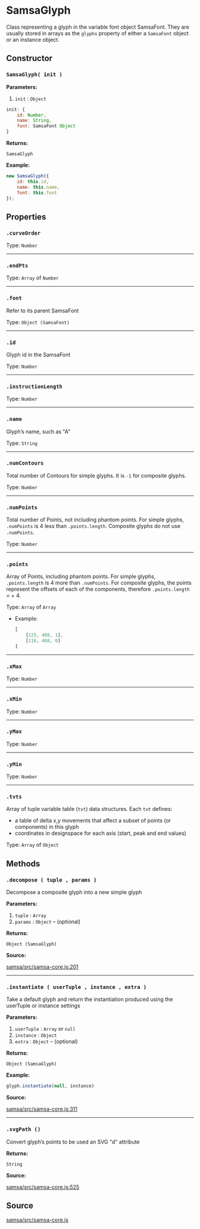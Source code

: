 # SamsaGlyph

Class representing a glyph in the variable font object SamsaFont. They are usually stored in arrays as the `glyphs` property of either a `SamsaFont` object or an instance object.

## Constructor

### `SamsaGlyph( init )`

**Parameters:**

1. `init` : `Object`

```jsx
init: {
    id: Number, 
    name: String, 
    font: SamsaFont Object
}
```

**Returns:** 

`SamsaGlyph`

**Example:**

```jsx
new SamsaGlyph({
    id: this.id, 
    name: this.name, 
    font: this.font
});
```

## Properties

### `.curveOrder`

Type: `Number`

---

### `.endPts`

Type: `Array` of `Number`

---

### `.font`

Refer to its parent SamsaFont

Type: `Object (SamsaFont)`

---

### `.id`

Glyph id in the SamsaFont

Type: `Number`

---

### `.instructionLength`

Type: `Number`

---

### `.name`

Glyph’s name, such as "A"

Type: `String`

---

### `.numContours`

Total number of Contours for simple glyphs. It is `-1` for composite glyphs.

Type: `Number`

---

### `.numPoints`

Total number of Points, not including phantom points. For simple glyphs, `.numPoints` is 4 less than `.points.length`. Composite glyphs do not use `.numPoints`.

Type: `Number`

---

### `.points`

Array of Points, including phantom points. For simple glyphs, `.points.length` is 4 more than `.numPoints`. For composite glyphs, the points represent the offsets of each of the components, therefore `.points.length` = <number of components> + 4.

Type: `Array` of `Array`

- Example:

    ```jsx
    [
        [125, 408, 1],
        [116, 468, 0]
    ]
    ```

---

### `.xMax`

Type: `Number`

---

### `.xMin`

Type: `Number`

---

### `.yMax`

Type: `Number`

---

### `.yMin`

Type: `Number`

---

### `.tvts`

Array of tuple variable table (`tvt`) data structures. Each `tvt` defines:
* a table of delta x,y movements that affect a subset of points (or components) in this glyph
* coordinates in designspace for each axis (start, peak and end values)

Type: `Array` of `Object`

## Methods

### `.decompose ( tuple , params )`

Decompose a composite glyph into a new simple glyph

**Parameters:**

1. `tuple` : `Array`
2. `params` : `Object` – (optional)

**Returns:**  

`Object (SamsaGlyph)`

**Source:** 

[samsa/src/samsa-core.js:201](https://github.com/Lorp/samsa/blob/master/src/samsa-core.js#L201)

---

### `.instantiate ( userTuple , instance , extra )`

Take a default glyph and return the instantiation produced using the userTuple or instance settings

**Parameters:**

1. `userTuple` : `Array` or `null`
2. `instance` : `Object`
3. `extra` : `Object` – (optional)

**Returns:** 

`Object (SamsaGlyph)`

**Example:** 

```jsx
glyph.instantiate(null, instance)
```

**Source:** 

[samsa/src/samsa-core.js:311](https://github.com/Lorp/samsa/blob/master/src/samsa-core.js#L311)

---

### `.svgPath ()`

Convert glyph’s points to be used an SVG <path> "d" attribute

**Returns:** 

`String`

**Source:** 

[samsa/src/samsa-core.js:525](https://github.com/Lorp/samsa/blob/master/src/samsa-core.js#L525)

## Source

[samsa/src/samsa-core.js](https://github.com/Lorp/samsa/blob/master/src/samsa-core.js)
